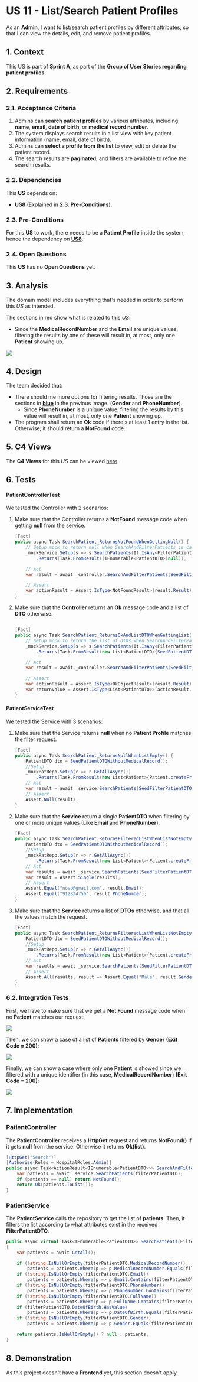 # US 11 - List/Search Patient Profiles

As an **Admin**, I want to list/search patient profiles by different attributes, so that I can view the details, edit, and remove patient profiles.

## 1. Context

This US is part of **Sprint A**, as part of the **Group of User Stories regarding patient profiles**.

## 2. Requirements

### 2.1. Acceptance Criteria

1. Admins can **search patient profiles** by various attributes, including **name**, **email**, **date of birth**, or **medical record number**.
2. The system displays search results in a list view with key patient information (name, email, date of birth).
3. Admins can **select a profile from the list** to view, edit or delete the patient record.
4. The search results are **paginated**, and filters are available to refine the search results.

### 2.2. Dependencies

This **US** depends on:
* [**US8**](../us8/readme.md) (Explained in **2.3. Pre-Conditions**).

### 2.3. Pre-Conditions

For this **US** to work, there needs to be a **Patient Profile** inside the system, hence the dependency on [**US8**](../us8/readme.md).

### 2.4. Open Questions

This **US** has no **Open Questions** yet.

## 3. Analysis

The domain model includes everything that's needed in order to perform this *US* as intended.

The sections in red show what is related to this *US*:
* Since the **MedicalRecordNumber** and the **Email** are unique values, filtering the results by one of these will result in, at most, only one **Patient** showing up.

![](images/AffectedDomain.png)

## 4. Design

The team decided that: 
* There should me more options for filtering results. Those are the sections in [**blue**]() in the previous image. (**Gender** and **PhoneNumber**).
    * Since **PhoneNumber** is a unique value, filtering the results by this value will result in, at most, only one **Patient** showing up.
* The program shall return an **Ok** code if there's at least 1 entry in the list. Otherwise, it should return a **NotFound** code.

## 5. C4 Views

The **C4 Views** for this *US* can be viewed [here](views/readme.md).

## 6. Tests

#### PatientControllerTest

We tested the Controller with 2 scenarios:

1. Make sure that the Controller returns a **NotFound** message code when getting **null** from the service.

    ```cs
    [Fact]
    public async Task SearchPatient_ReturnsNotFoundWhenGettingNull() {        
        // Setup mock to return null when SearchAndFilterPatients is called
        _mockService.Setup(s => s.SearchPatients(It.IsAny<FilterPatientDTO>()))
            .Returns(Task.FromResult((IEnumerable<PatientDTO>)null));

        // Act
        var result = await _controller.SearchAndFilterPatients(SeedFilterPatientDTO());

        // Assert
        var actionResult = Assert.IsType<NotFoundResult>(result.Result);
    }
    ```

2. Make sure that the **Controller** returns an **Ok** message code and a list of **DTO** otherwise.

    ```cs

    [Fact]
    public async Task SearchPatient_ReturnsOkAndListDTOWhenGettingList() {        
        // Setup mock to return the list of DTOs when SearchAndFilterPatients is called
        _mockService.Setup(s => s.SearchPatients(It.IsAny<FilterPatientDTO>()))
            .Returns(Task.FromResult(new List<PatientDTO>{SeedPatientDTO()}.AsEnumerable()));

        // Act
        var result = await _controller.SearchAndFilterPatients(SeedFilterPatientDTO());

        // Assert
        var actionResult = Assert.IsType<OkObjectResult>(result.Result);
        var returnValue = Assert.IsType<List<PatientDTO>>(actionResult.Value);
    }
    ```

#### PatientServiceTest

We tested the Service with 3 scenarios:

1. Make sure that the Service returns **null** when no **Patient Profile** matches the filter request.

    ```cs
    [Fact]
    public async Task SearchPatient_ReturnsNullWhenListEmpty() {
        PatientDTO dto = SeedPatientDTOWithoutMedicalRecord();
        //Setup
        _mockPatRepo.Setup(r => r.GetAllAsync())
            .Returns(Task.FromResult(new List<Patient>{Patient.createFromDTO(SeedPatientDTO1()), Patient.createFromDTO(SeedPatientDTO2())}));
        // Act
        var result = await _service.SearchPatients(SeedFilterPatientDTOWithSensitiveData()); //Email and PhoneNumber won't appear
        // Assert
        Assert.Null(result);
    }
    ```

2. Make sure that the **Service** return a single **PatientDTO** when filtering by one or more unique values (Like **Email** and **PhoneNumber**).

    ```cs
    [Fact]
    public async Task SearchPatient_ReturnsFilteredListWhenListNotEmptyEmailPhoneNumber() {
        PatientDTO dto = SeedPatientDTOWithoutMedicalRecord();
        //Setup
        _mockPatRepo.Setup(r => r.GetAllAsync())
            .Returns(Task.FromResult(new List<Patient>{Patient.createFromDTO(SeedPatientDTO1()), Patient.createFromDTO(SeedPatientDTO2()), Patient.createFromDTO(SeedPatientDTO3())}));
        // Act
        var results = await _service.SearchPatients(SeedFilterPatientDTOWithSensitiveData()); //Email and PhoneNumber will match with third patient
        var result = Assert.Single(results);
        // Assert
        Assert.Equal("novo@gmail.com", result.Email);
        Assert.Equal("912834756", result.PhoneNumber);
    }
    ```

3. Make sure that the **Service** returns a list of **DTOs** otherwise, and that all the values match the request.

    ```cs
    [Fact]
    public async Task SearchPatient_ReturnsFilteredListWhenListNotEmptyGender() {
        PatientDTO dto = SeedPatientDTOWithoutMedicalRecord();
        //Setup
        _mockPatRepo.Setup(r => r.GetAllAsync())
            .Returns(Task.FromResult(new List<Patient>{Patient.createFromDTO(SeedPatientDTO1()), Patient.createFromDTO(SeedPatientDTO2()), Patient.createFromDTO(SeedPatientDTO3())}));
        // Act
        var results = await _service.SearchPatients(SeedFilterPatientDTOWithOnlyGender()); //Two results will appear
        // Assert
        Assert.All(results, result => Assert.Equal("Male", result.Gender));
    }
    ```

### 6.2. Integration Tests

First, we have to make sure that we get a **Not Found** message code when no **Patient** matches our request:

![](images/postman_notfound.png)

Then, we can show a case of a list of **Patients** filtered by **Gender** **(Exit Code = 200)**:

![](images/postman_ok1.png)    

Finally, we can show a case where only one **Patient** is showed since we filtered with a unique identifier (in this case, **MedicalRecordNumber**) **(Exit Code = 200)**:

![](images/postman_ok2.png)    

## 7. Implementation

### PatientController

The **PatientController** receives a **HttpGet** request and returns **NotFound()** if it gets **null** from the service. Otherwise it returns **Ok(list)**.

```cs
[HttpGet("Search")]
[Authorize(Roles = HospitalRoles.Admin)]
public async Task<ActionResult<IEnumerable<PatientDTO>>> SearchAndFilterPatients(FilterPatientDTO filterPatientDTO){
    var patients = await _service.SearchPatients(filterPatientDTO);
    if (patients == null) return NotFound();
    return Ok(patients.ToList());
}
```

### PatientService

The **PatientService** calls the repository to get the list of **patients**. Then, it filters the list according to what attributes exist in the received **FilterPatientDTO**.

```cs
public async virtual Task<IEnumerable<PatientDTO>> SearchPatients(FilterPatientDTO filterPatientDTO)
{
    var patients = await GetAll();

    if (!string.IsNullOrEmpty(filterPatientDTO.MedicalRecordNumber))
        patients = patients.Where(p => p.MedicalRecordNumber.Equals(filterPatientDTO.MedicalRecordNumber));
    if (!string.IsNullOrEmpty(filterPatientDTO.Email))
        patients = patients.Where(p => p.Email.Contains(filterPatientDTO.Email, StringComparison.OrdinalIgnoreCase));
    if (!string.IsNullOrEmpty(filterPatientDTO.PhoneNumber))
        patients = patients.Where(p => p.PhoneNumber.Contains(filterPatientDTO.PhoneNumber));
    if (!string.IsNullOrEmpty(filterPatientDTO.FullName))
        patients = patients.Where(p => p.FullName.Contains(filterPatientDTO.FullName, StringComparison.OrdinalIgnoreCase));
    if (filterPatientDTO.DateOfBirth.HasValue)
        patients = patients.Where(p => p.DateOfBirth.Equals(filterPatientDTO.DateOfBirth));    
    if (!string.IsNullOrEmpty(filterPatientDTO.Gender))
        patients = patients.Where(p => p.Gender.Equals(filterPatientDTO.Gender));

    return patients.IsNullOrEmpty() ? null : patients;
}
```

## 8. Demonstration

As this project doesn't have a **Frontend** yet, this section doesn't apply.